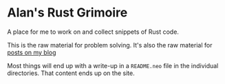 # Alan's Rust Grimoire

A place for me to work on and collect 
snippets of Rust code. 

This is the raw material for problem
solving. It's also the raw material
for [posts on my blog](https://www.alanwsmith.com)

Most things will end up with a write-up
in a `README.neo` file in the individual
directories. That content ends up
on the site. 


